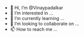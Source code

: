 - 👋 Hi, I’m @Vinaypadalkar
- 👀 I’m interested in ...
- 🌱 I’m currently learning ...
- 💞️ I’m looking to collaborate on ...
- 📫 How to reach me ...

<!---
Vinaypadalkar/Vinaypadalkar is a ✨ special ✨ repository because its `README.md` (this file) appears on your GitHub profile.
You can click the Preview link to take a look at your changes.
--->
